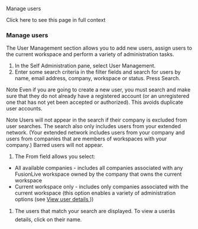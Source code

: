 Manage users

Click here to see this page in full context

###  Manage users

The User Management section allows you to add new users, assign users to the
current workspace and perform a variety of administration tasks.

  1. In the Self Administration pane, select User Management. 
  2. Enter some search criteria in the filter fields and search for users by name, email address, company, workspace or status. Press Search. 

Note  Even if you are going to create a new user, you must search and make
sure that they do not already have a registered account (or an unregistered
one that has not yet been accepted or authorized). This avoids duplicate user
accounts.

Note  Users will not appear in the search if their company is excluded from
user searches. The search also only includes users from your extended network.
(Your extended network includes users from your company and users from
companies that are members of workspaces with your company.) Barred users will
not appear.

  1. The From field allows you select: 

  * All available companies - includes all companies associated with any FusionLive workspace owned by the company that owns the current workspace 
  * Current workspace only - includes only companies associated with the current workspace (this option enables a variety of administration options (see [ View user details ](View_user_deta.htm#h) )) 

  1. The users that match your search are displayed. To view a userâs details, click on their name. 

